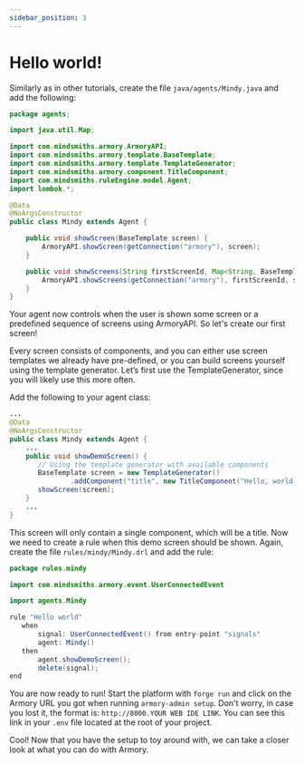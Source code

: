 ```yaml
---
sidebar_position: 3
---
```


# Hello world!

Similarly as in other tutorials, create the file `java/agents/Mindy.java` and add the following:

```java title="rule_engine/src/main/java/agents/Mindy.java"
package agents;

import java.util.Map;

import com.mindsmiths.armory.ArmoryAPI;
import com.mindsmiths.armory.template.BaseTemplate;
import com.mindsmiths.armory.template.TemplateGenerator;
import com.mindsmiths.armory.component.TitleComponent;
import com.mindsmiths.ruleEngine.model.Agent;
import lombok.*;

@Data
@NoArgsConstructor
public class Mindy extends Agent {

    public void showScreen(BaseTemplate screen) {
        ArmoryAPI.showScreen(getConnection("armory"), screen);
    }

    public void showScreens(String firstScreenId, Map<String, BaseTemplate> screens) {
        ArmoryAPI.showScreens(getConnection("armory"), firstScreenId, screens);
    }
}
```

Your agent now controls when the user is shown some screen or a predefined sequence of screens using ArmoryAPI. So let's create our first screen!

Every screen consists of components, and you can either use screen templates we already have pre-defined, or you can build screens yourself using the template generator. 
Let’s first use the TemplateGenerator, since you will likely use this more often.

Add the following to your agent class:
```java title="rule_engine/src/main/java/agents/Mindy.java"
...
@Data
@NoArgsConstructor
public class Mindy extends Agent {
    ...
    public void showDemoScreen() {
       // Using the template generator with available components
       BaseTemplate screen = new TemplateGenerator()
               .addComponent("title", new TitleComponent("Hello, world!"));
       showScreen(screen);
    }
    ...
}
```

This screen will only contain a single component, which will be a title.
Now we need to create a rule when this demo screen should be shown. Again, create the file `rules/mindy/Mindy.drl` and add the rule:

``` java title="rule_engine/src/main/resources/rules/mindy/Mindy.drl"
package rules.mindy

import com.mindsmiths.armory.event.UserConnectedEvent

import agents.Mindy

rule "Hello world"
   when
       signal: UserConnectedEvent() from entry-point "signals"
       agent: Mindy()
   then
       agent.showDemoScreen();
       delete(signal);
end
```

You are now ready to run! Start the platform with ```forge run``` and click on the Armory URL you got when running `armory-admin setup`.
Don't worry, in case you lost it, the format is: ```http://8000.YOUR WEB IDE LINK```. You can see this link in your `.env` file located at the root of your project. 

Cool! Now that you have the setup to toy around with, we can take a closer look at what you can do with Armory.